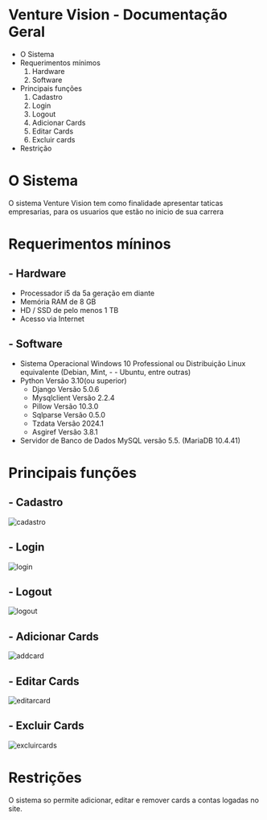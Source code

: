 # Venture Vision - Documentação Geral 
- O Sistema
- Requerimentos mínimos
   1. Hardware 
   2. Software
- Principais funções
   1. Cadastro
   2. Login
   3. Logout
   4. Adicionar Cards
   5. Editar Cards
   6. Excluir cards
- Restrição

# O Sistema

O sistema Venture Vision tem como finalidade apresentar taticas empresarias, para os usuarios que estão no inicio de sua carrera

# Requerimentos míninos

## - Hardware
- Processador i5 da 5a geração em diante
- Memória RAM de 8 GB
- HD / SSD de pelo menos 1 TB
- Acesso via Internet
## - Software
- Sistema Operacional Windows 10 Professional ou Distribuição Linux equivalente (Debian, Mint, - - Ubuntu, entre outras)
- Python Versão 3.10(ou superior)
  - Django Versão 5.0.6
  - Mysqlclient Versão 2.2.4
  - Pillow Versão 10.3.0
  - Sqlparse Versão 0.5.0
  - Tzdata Versão 2024.1
  - Asgiref Versão 3.8.1
- Servidor de Banco de Dados MySQL versão 5.5. (MariaDB 10.4.41)

# Principais funções

## - Cadastro
![cadastro](<manual-img-cadastro.png>)

## - Login

![login](<manual-img-login.png>)

## - Logout

![logout](<manual-img-logout.png>)

## - Adicionar Cards

![addcard](<manual-img-addcard.png>)

## - Editar Cards

![editarcard](<manual-img-editarcard.png>)

## - Excluir Cards

![excluircards](<manual-img-excluircards.png>)

# Restrições

O sistema so permite adicionar, editar e remover cards a contas logadas no site.


